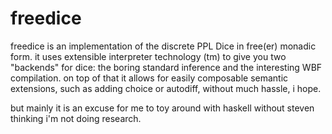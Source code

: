 # freedice

freedice is an implementation of the discrete PPL Dice in free(er) monadic form. 
it uses extensible interpreter technology (tm) to give you two "backends" for dice: the boring standard inference and the interesting WBF compilation.
on top of that it allows for easily composable semantic extensions, such as adding choice or autodiff, without much hassle, i hope.

but mainly it is an excuse for me to toy around with haskell without steven thinking i'm not doing research.
